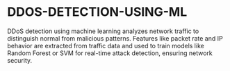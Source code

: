 # DDOS-DETECTION-USING-ML
DDoS detection using machine learning analyzes network traffic to distinguish normal from malicious patterns. Features like packet rate and IP behavior are extracted from traffic data and used to train models like Random Forest or SVM for real-time attack detection, ensuring network security.
